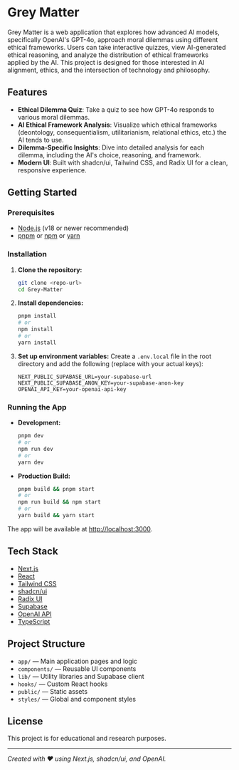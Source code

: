 # Grey Matter

Grey Matter is a web application that explores how advanced AI models, specifically OpenAI's GPT-4o, approach moral dilemmas using different ethical frameworks. Users can take interactive quizzes, view AI-generated ethical reasoning, and analyze the distribution of ethical frameworks applied by the AI. This project is designed for those interested in AI alignment, ethics, and the intersection of technology and philosophy.

## Features

- **Ethical Dilemma Quiz**: Take a quiz to see how GPT-4o responds to various moral dilemmas.
- **AI Ethical Framework Analysis**: Visualize which ethical frameworks (deontology, consequentialism, utilitarianism, relational ethics, etc.) the AI tends to use.
- **Dilemma-Specific Insights**: Dive into detailed analysis for each dilemma, including the AI's choice, reasoning, and framework.
- **Modern UI**: Built with shadcn/ui, Tailwind CSS, and Radix UI for a clean, responsive experience.

## Getting Started

### Prerequisites

- [Node.js](https://nodejs.org/) (v18 or newer recommended)
- [pnpm](https://pnpm.io/) or [npm](https://www.npmjs.com/) or [yarn](https://yarnpkg.com/)

### Installation

1. **Clone the repository:**
   ```bash
   git clone <repo-url>
   cd Grey-Matter
   ```
2. **Install dependencies:**
   ```bash
   pnpm install
   # or
   npm install
   # or
   yarn install
   ```
3. **Set up environment variables:**
   Create a `.env.local` file in the root directory and add the following (replace with your actual keys):
   ```env
   NEXT_PUBLIC_SUPABASE_URL=your-supabase-url
   NEXT_PUBLIC_SUPABASE_ANON_KEY=your-supabase-anon-key
   OPENAI_API_KEY=your-openai-api-key
   ```

### Running the App

- **Development:**
  ```bash
  pnpm dev
  # or
  npm run dev
  # or
  yarn dev
  ```
- **Production Build:**
  ```bash
  pnpm build && pnpm start
  # or
  npm run build && npm start
  # or
  yarn build && yarn start
  ```

The app will be available at [http://localhost:3000](http://localhost:3000).

## Tech Stack
- [Next.js](https://nextjs.org/)
- [React](https://react.dev/)
- [Tailwind CSS](https://tailwindcss.com/)
- [shadcn/ui](https://ui.shadcn.com/)
- [Radix UI](https://www.radix-ui.com/)
- [Supabase](https://supabase.com/)
- [OpenAI API](https://platform.openai.com/)
- [TypeScript](https://www.typescriptlang.org/)

## Project Structure
- `app/` — Main application pages and logic
- `components/` — Reusable UI components
- `lib/` — Utility libraries and Supabase client
- `hooks/` — Custom React hooks
- `public/` — Static assets
- `styles/` — Global and component styles

## License

This project is for educational and research purposes.

---

*Created with ❤️ using Next.js, shadcn/ui, and OpenAI.* 
